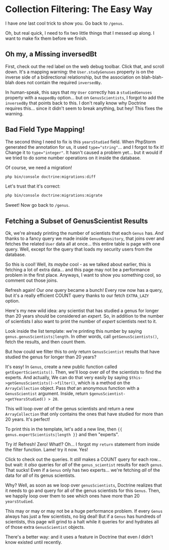 # Collection Filtering: The Easy Way

I have *one* last cool trick to show you. Go back to `/genus`.

Oh, but real quick, I need to fix two little things that I messed up along. I want
to make fix them before we finish.

## Oh my, a Missing inversedBt

First, check out the red label on the web debug toolbar. Click that, and scroll down.
It's a mapping warning: the `User.studyGenuses` property is on the inverse side
of a bidirectional relationship, but the association on blah-blah-blah does not
contain the required `inversedBy`.

In human-speak, this says that my `User` correctly has a `studiedGenuses` property
with a `mappedBy` option... but on `GenusScientists`, I forgot to add the `inversedBy`
that points back to this. I don't really know why Doctrine requires this... since
it didn't seem to break anything, but hey! This fixes the warning.

## Bad Field Type Mapping!

The second thing I need to fix is this `yearsStudied` field. When PhpStorm generated
the annotation for us, it used `type="string"`... and I forgot to fix it! Change
it to `type="integer"`. It hasn't caused a problem yet... but it would if we tried
to do some number operations on it inside the database.

Of course, we need a migration!

```bash
php bin/console doctrine:migrations:diff
```

Let's trust that it's correct:

```bash
php bin/console doctrine:migrations:migrate
```

Sweet! Now go back to `/genus`.

## Fetching a Subset of GenusScientist Results

Ok, we're already printing the number of scientists that each `Genus` has. *And*
thanks to a fancy query we made inside `GenusRepository`, that joins over and fetches
the related `User` data all at once... this entire table is page with one query.
Well, except for the query that loads my security users from the database.

So this is cool! Well, its *maybe* cool - as we talked about earlier, this is fetching
a lot of extra data... and this page may not be a performance problem in the first
place. Anyways, I want to show you something cool, so comment out those joins.

Refresh again! Our *one* query became a bunch! Every row now has a query, but it's
a really efficient COUNT query thanks to our fetch `EXTRA_LAZY` option.

Here's my new wild idea: any scientist that has studied a genus for longer than
20 years should be considered an *expert*. So, in addition to the number of scientists
I also want to print the number of *expert* scientists next to it.

Look inside the list template: we're printing this number by saying
`genus.genusScientists|length`. In other words, call `getGenusScientists()`, fetch
the results, and then count them.

But how could we filter this to *only* return `GenusScientist` results that have
studied the genus for longer than 20 years?

It's easy! In `Genus`, create a new public function called `getExpertScientists()`.
Then, we'll loop over *all* of the scientists to find the experts. And actually,
We can do that very easily by saying `$this->getGenusScientists()->filter()`, which
is a method on the `ArrayCollection` object. Pass *that* an anonymous function with
a `GenusScientist` argument. Inside, return `$genusScientist->getYearsStudied() > 20`.

This will loop over *all* of the genus scientists and return a new `ArrayCollection`
that only contains the ones that have studied for more than 20 years. It's perfect!

To print this in the template, let's add a new line, then
`{{ genus.expertScientists|length }}` and then "experts".

Try it! Refresh! Zero! What!? Oh... I forgot my `return` statement from inside
the filter function. Lame! try it now. Yes!

Click to check out the queries. It *still* makes a COUNT query for each row...
but wait: it *also* queries for *all* of the `genus_scientist` results for each
`genus`. That sucks! Even if a `Genus` only has two experts... we're fetching *all*
of the data for *all* of its genus scientists.

Why? Well, as soon as we loop over `genusScientists`, Doctrine realizes that it
needs to go and query for all of the genus scientists for this `Genus`. Then, we
happily loop over them to see which ones have more than 20 `yearsStudied`.

This may or may or may not be a huge performance problem. If every `Genus` always
has just a few scientists, no big deal! But if a `Genus` has hundreds of scientists,
this page will grind to a halt while it queries for and hydrates all of those
extra `GenusScientist` objects.

There's a better way: and it uses a feature in Doctrine that even *I* didn't know
existed until recently.
